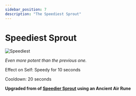 ```yaml
---
sidebar_position: 7
description: "The Speediest Sprout"
---
```


# Speediest Sprout

![Speediest](https://vwiki.valorserver.com/api/item/picture/speediest%20sprout)

<i>Even more potent than the previous one.</i>

Effect on Self: Speedy for 10 seconds

Cooldown: 20 seconds

**Upgraded from of [Speedier Sprout](https://wiki.valorserver.com/docs/items/consumables/reusable/speedier_sprout) using an Ancient Air Rune**

